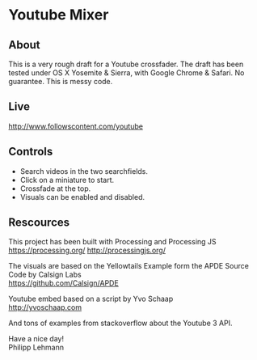 # Youtube Mixer

## About
This is a very rough draft for a Youtube crossfader.
The draft has been tested under OS X Yosemite & Sierra, with Google Chrome & Safari.
No guarantee. This is messy code.


## Live
http://www.followscontent.com/youtube


## Controls
- Search videos in the two searchfields.
- Click on a miniature to start.
- Crossfade at the top.
- Visuals can be enabled and disabled.


## Rescources
This project has been built with Processing and Processing JS<br>
https://processing.org/
http://processingjs.org/

The visuals are based on the Yellowtails Example form the APDE Source Code by Calsign Labs<br>
https://github.com/Calsign/APDE

Youtube embed based on a script by Yvo Schaap<br>
http://yvoschaap.com

And tons of examples from stackoverflow about the Youtube 3 API.


Have a nice day!<br>
Philipp Lehmann



